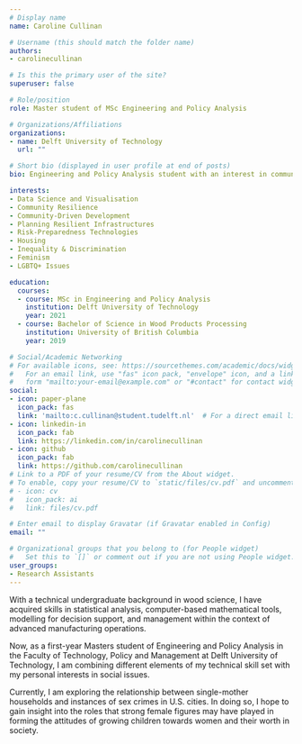 ```yaml
---
# Display name
name: Caroline Cullinan

# Username (this should match the folder name)
authors:
- carolinecullinan

# Is this the primary user of the site?
superuser: false

# Role/position
role: Master student of MSc Engineering and Policy Analysis

# Organizations/Affiliations
organizations:
- name: Delft University of Technology
  url: ""

# Short bio (displayed in user profile at end of posts)
bio: Engineering and Policy Analysis student with an interest in community resilience, social inclusion, and equality

interests:
- Data Science and Visualisation
- Community Resilience
- Community-Driven Development
- Planning Resilient Infrastructures
- Risk-Preparedness Technologies
- Housing
- Inequality & Discrimination
- Feminism
- LGBTQ+ Issues

education:
  courses:
  - course: MSc in Engineering and Policy Analysis
    institution: Delft University of Technology
    year: 2021
  - course: Bachelor of Science in Wood Products Processing
    institution: University of British Columbia
    year: 2019

# Social/Academic Networking
# For available icons, see: https://sourcethemes.com/academic/docs/widgets/#icons
#   For an email link, use "fas" icon pack, "envelope" icon, and a link in the
#   form "mailto:your-email@example.com" or "#contact" for contact widget.
social:
- icon: paper-plane
  icon_pack: fas
  link: 'mailto:c.cullinan@student.tudelft.nl'  # For a direct email link, use "mailto:test@example.org".
- icon: linkedin-in
  icon_pack: fab
  link: https://linkedin.com/in/carolinecullinan
- icon: github
  icon_pack: fab
  link: https://github.com/carolinecullinan
# Link to a PDF of your resume/CV from the About widget.
# To enable, copy your resume/CV to `static/files/cv.pdf` and uncomment the lines below.
# - icon: cv
#   icon_pack: ai
#   link: files/cv.pdf

# Enter email to display Gravatar (if Gravatar enabled in Config)
email: ""

# Organizational groups that you belong to (for People widget)
#   Set this to `[]` or comment out if you are not using People widget.
user_groups:
- Research Assistants
---
```


With a technical undergraduate background in wood science, I have acquired skills in statistical analysis, computer-based mathematical tools, modelling for decision support, and management within the context of advanced manufacturing operations.

Now, as a first-year Masters student of Engineering and Policy Analysis in the Faculty of Technology, Policy and Management at Delft University of Technology, I am combining different elements of my technical skill set with my personal interests in social issues.

Currently, I am exploring the relationship between single-mother households and instances of sex crimes in U.S. cities.  In doing so, I hope to gain insight into the roles that strong female figures may have played in forming the attitudes of growing children towards women and their worth in society.
